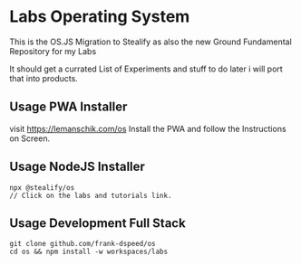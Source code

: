 # Labs Operating System 
This is the OS.JS Migration to Stealify as also the new Ground Fundamental Repository for my Labs 

It should get a currated List of Experiments and stuff to do later i will port that into products.


## Usage PWA Installer
visit https://lemanschik.com/os Install the PWA and follow the Instructions on Screen. 

## Usage NodeJS Installer
```
npx @stealify/os 
// Click on the labs and tutorials link.
```


## Usage Development Full Stack
```
git clone github.com/frank-dspeed/os
cd os && npm install -w workspaces/labs
```
